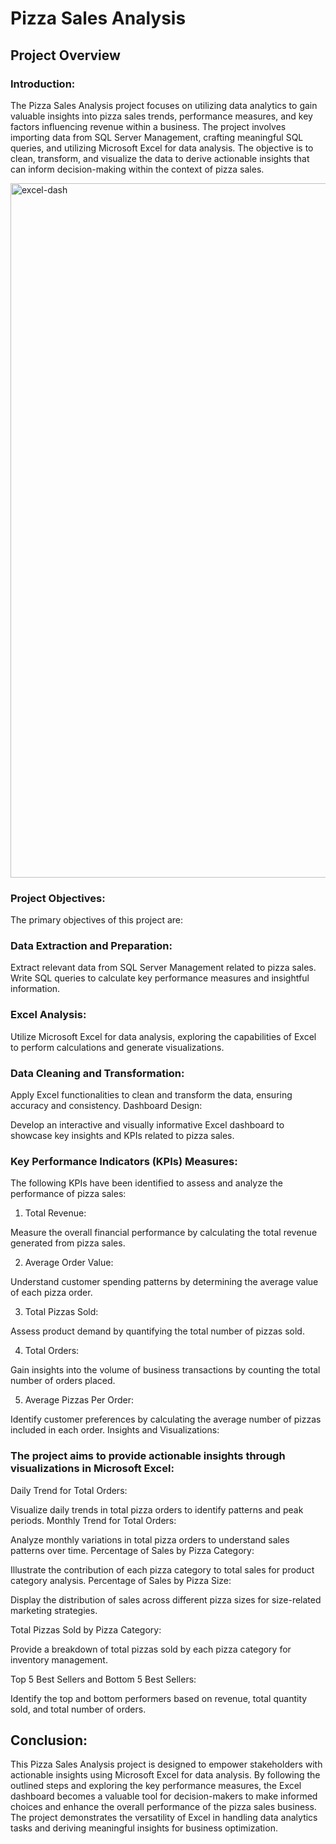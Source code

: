 # Pizza Sales Analysis 

## Project Overview

### Introduction:

The Pizza Sales Analysis project focuses on utilizing data analytics to gain valuable insights into pizza sales trends, performance measures, and key factors influencing revenue within a business. The project involves importing data from SQL Server Management, crafting meaningful SQL queries, and utilizing Microsoft Excel for data analysis. The objective is to clean, transform, and visualize the data to derive actionable insights that can inform decision-making within the context of pizza sales.


<img width="1111" alt="excel-dash" src="https://github.com/ShwetaBirla6/Data-Analysis-using-SQL-MS-Excel/assets/154302915/fcaebe0e-f077-432c-8164-9fdef8301b2f">


### Project Objectives:

The primary objectives of this project are:

### Data Extraction and Preparation:

Extract relevant data from SQL Server Management related to pizza sales.
Write SQL queries to calculate key performance measures and insightful information.

### Excel Analysis:

Utilize Microsoft Excel for data analysis, exploring the capabilities of Excel to perform calculations and generate visualizations.

### Data Cleaning and Transformation:

Apply Excel functionalities to clean and transform the data, ensuring accuracy and consistency.
Dashboard Design:

Develop an interactive and visually informative Excel dashboard to showcase key insights and KPIs related to pizza sales.

### Key Performance Indicators (KPIs) Measures:

The following KPIs have been identified to assess and analyze the performance of pizza sales:

1. Total Revenue:

Measure the overall financial performance by calculating the total revenue generated from pizza sales.

2. Average Order Value:

Understand customer spending patterns by determining the average value of each pizza order.

3. Total Pizzas Sold:

Assess product demand by quantifying the total number of pizzas sold.

4. Total Orders:

Gain insights into the volume of business transactions by counting the total number of orders placed.

5. Average Pizzas Per Order:

Identify customer preferences by calculating the average number of pizzas included in each order.
Insights and Visualizations:

### The project aims to provide actionable insights through visualizations in Microsoft Excel:

Daily Trend for Total Orders:

Visualize daily trends in total pizza orders to identify patterns and peak periods.
Monthly Trend for Total Orders:

Analyze monthly variations in total pizza orders to understand sales patterns over time.
Percentage of Sales by Pizza Category:

Illustrate the contribution of each pizza category to total sales for product category analysis.
Percentage of Sales by Pizza Size:

Display the distribution of sales across different pizza sizes for size-related marketing strategies.

Total Pizzas Sold by Pizza Category:

Provide a breakdown of total pizzas sold by each pizza category for inventory management.

Top 5 Best Sellers and Bottom 5 Best Sellers:

Identify the top and bottom performers based on revenue, total quantity sold, and total number of orders.

## Conclusion:
This Pizza Sales Analysis project is designed to empower stakeholders with actionable insights using Microsoft Excel for data analysis. By following the outlined steps and exploring the key performance measures, the Excel dashboard becomes a valuable tool for decision-makers to make informed choices and enhance the overall performance of the pizza sales business. The project demonstrates the versatility of Excel in handling data analytics tasks and deriving meaningful insights for business optimization.
